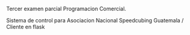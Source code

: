 Tercer examen parcial 
Programacion Comercial. 

Sistema  de control para Asociacion Nacional Speedcubing Guatemala / Cliente en flask
